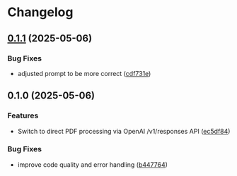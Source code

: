 # Changelog

## [0.1.1](https://github.com/benletchford/papersmith/compare/v0.1.0...v0.1.1) (2025-05-06)


### Bug Fixes

* adjusted prompt to be more correct ([cdf731e](https://github.com/benletchford/papersmith/commit/cdf731e60548df9bde9fba87e4ab9c1aa025ab54))

## 0.1.0 (2025-05-06)


### Features

* Switch to direct PDF processing via OpenAI /v1/responses API ([ec5df84](https://github.com/benletchford/papersmith/commit/ec5df849cc8e7b5720f6ccef453293af146dd8d4))


### Bug Fixes

* improve code quality and error handling ([b447764](https://github.com/benletchford/papersmith/commit/b447764fef387460c511d038219d0c907f3d50af))
